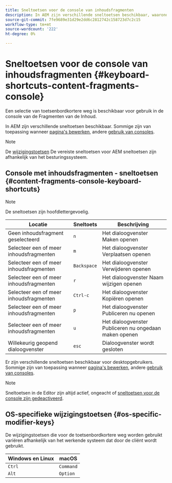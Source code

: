 ```yaml
---
title: Sneltoetsen voor de console van inhoudsfragmenten
description: In AEM zijn verschillende sneltoetsen beschikbaar, waaronder enkele voor het beheer van Content Fragments
source-git-commit: 7fe9689e31d29e2dd6c2812742c158723d7c2c15
workflow-type: tm+mt
source-wordcount: '222'
ht-degree: 0%

---
```


# Sneltoetsen voor de console van inhoudsfragmenten {#keyboard-shortcuts-content-fragments-console}

Een selectie van toetsenbordkortere weg is beschikbaar voor gebruik in de console van de Fragmenten van de Inhoud.

In AEM zijn verschillende sneltoetsen beschikbaar. Sommige zijn van toepassing wanneer [pagina&#39;s bewerken](/help/sites-cloud/authoring/fundamentals/keyboard-shortcuts.md), andere [gebruik van consoles](/help/sites-cloud/authoring/getting-started/keyboard-shortcuts.md).

>[!NOTE]
>
>De [wijzigingstoetsen](#os-specific-modifier-keys) De vereiste sneltoetsen voor AEM sneltoetsen zijn afhankelijk van het besturingssysteem.

## Console met inhoudsfragmenten - sneltoetsen {#content-fragments-console-keyboard-shortcuts}

>[!NOTE]
>
>De sneltoetsen zijn hoofdlettergevoelig.

| Locatie | Sneltoets | Beschrijving |
|---|---|---|
| Geen inhoudsfragment geselecteerd | `n` | Het dialoogvenster Maken openen |
| Selecteer een of meer inhoudsfragmenten | `m` | Het dialoogvenster Verplaatsen openen |
| Selecteer een of meer inhoudsfragmenten | `Backspace` | Het dialoogvenster Verwijderen openen |
| Selecteer een of meer inhoudsfragmenten | `r` | Het dialoogvenster Naam wijzigen openen |
| Selecteer een of meer inhoudsfragmenten | `Ctrl-c` | Het dialoogvenster Kopiëren openen |
| Selecteer een of meer inhoudsfragmenten | `p` | Het dialoogvenster Publiceren nu openen |
| Selecteer een of meer inhoudsfragmenten | `u` | Het dialoogvenster Publiceren nu ongedaan maken openen |
| Willekeurig geopend dialoogvenster | `esc` | Dialoogvenster wordt gesloten |

Er zijn verschillende sneltoetsen beschikbaar voor desktopgebruikers. Sommige zijn van toepassing wanneer [pagina&#39;s bewerken](/help/sites-cloud/authoring/fundamentals/keyboard-shortcuts.md), andere [gebruik van consoles](/help/sites-cloud/authoring/getting-started/keyboard-shortcuts.md).

>[!NOTE]
>
>Sneltoetsen in de Editor zijn altijd actief, ongeacht of [sneltoetsen voor de console zijn gedeactiveerd](/help/sites-cloud/authoring/getting-started/keyboard-shortcuts.md#deactivating-keyboard-shortcuts).

## OS-specifieke wijzigingstoetsen {#os-specific-modifier-keys}

De wijzigingstoetsen die voor de toetsenbordkortere weg worden gebruikt variëren afhankelijk van het werkende systeem dat door de cliënt wordt gebruikt.

| Windows en Linux | macOS |
|---|---|
| `Ctrl` | `Command` |
| `Alt` | `Option` |
